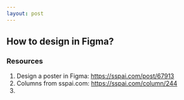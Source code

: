 ```yaml
---
layout: post
---
```


## How to design in Figma?

### Resources

1. Design a poster in Figma: https://sspai.com/post/67913
2. Columns from sspai.com: https://sspai.com/column/244
3.
